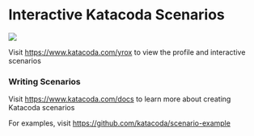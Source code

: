 # Interactive Katacoda Scenarios

[![](http://shields.katacoda.com/katacoda/yrox/count.svg)](https://www.katacoda.com/yrox "Get your profile on Katacoda.com")

Visit https://www.katacoda.com/yrox to view the profile and interactive scenarios

### Writing Scenarios
Visit https://www.katacoda.com/docs to learn more about creating Katacoda scenarios

For examples, visit https://github.com/katacoda/scenario-example
